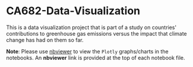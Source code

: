 # CA682-Data-Visualization

This is a data visualization project that is part of a study on countries' contributions to greenhouse gas emissions versus the impact that climate change has had on them so far.
<br/>

**Note**: Please use [nbviewer](https://nbviewer.org/) to view the `Plotly` graphs/charts in the notebooks. An **nbviewer** link is provided at the top of each notebook file.

